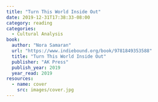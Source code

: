 ```yaml
---
title: "Turn This World Inside Out"
date: 2019-12-31T17:38:33-08:00
category: reading
categories:
  - Cultural Analysis
book:
  author: "Nora Samaran"
  url: "https://www.indiebound.org/book/9781849353588"
  title: "Turn This World Inside Out"
  publisher: "AK Press"
  publish_year: 2019
  year_read: 2019
resources:
  - name: cover
    src: images/cover.jpg
---
```


